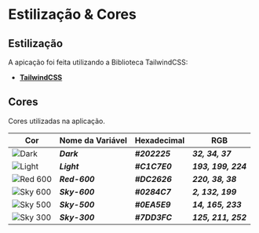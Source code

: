 # Estilização & Cores

## Estilização
A apicação foi feita utilizando a Biblioteca TailwindCSS:
- [**TailwindCSS**](https://tailwindcss.com)

## Cores
Cores utilizadas na aplicação.

**Cor** | **Nome da Variável** | **Hexadecimal** | **RGB**
------- | -------------------- | --------------- | ------- | 
![Dark](https://i.imgur.com/1XdDtLz.png) | ***Dark*** | ***#202225*** | ***32, 34, 37***
![Light](https://i.imgur.com/uvDmOHb.png) | ***Light*** | ***#C1C7E0*** | ***193, 199, 224***
![Red 600](https://i.imgur.com/sLYq2xA.png) | ***Red-600*** | ***#DC2626*** | ***220, 38, 38***
![Sky 600](https://i.imgur.com/YBNn2kK.png) | ***Sky-600*** | ***#0284C7*** | ***2, 132, 199***
![Sky 500](https://i.imgur.com/L7QLyut.png) | ***Sky-500*** | ***#0EA5E9*** | ***14, 165, 233***
![Sky 300](https://i.imgur.com/zDiVZ46.png) | ***Sky-300*** | ***#7DD3FC*** | ***125, 211, 252***